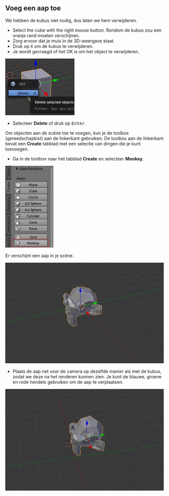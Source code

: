 ## Voeg een aap toe

We hebben de kubus niet nodig, dus laten we hem verwijderen.

+ Select the cube with the right mouse button. Rondom de kubus zou een oranje rand moeten verschijnen.
+ Zorg ervoor dat je muis in de 3D-weergave staat.
+ Druk op <kbd>X</kbd> om de kubus te verwijderen.
+ Je wordt gevraagd of het OK is om het object te verwijderen.

![Delete object](images/delete-object.png)

+ Selecteer **Delete** of druk op <kbd>Enter</kbd>.

Om objecten aan de scène toe te voegen, kun je de toolbox (gereedschapkist) aan de linkerkant gebruiken. De toolbox aan de linkerkant bevat een **Create** tabblad met een selectie van dingen die je kunt toevoegen.

+ Ga in de toolbox naar het tabblad **Create** en selecteer **Monkey**.

![Select monkey](images/select-monkey.png)

Er verschijnt een aap in je scène.

![A monkey appears](images/monkey-appears.png)

+ Plaats de aap net voor de camera op dezelfde manier als met de kubus, zodat we deze na het renderen kunnen zien. Je kunt de blauwe, groene en rode hendels gebruiken om de aap te verplaatsen.

![Position the camera](images/camera-monkey.png)